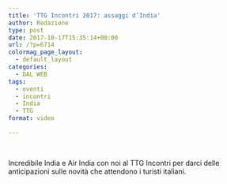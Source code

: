 ```yaml
---
title: 'TTG Incontri 2017: assaggi d’India'
author: Redazione
type: post
date: 2017-10-17T15:35:14+00:00
url: /?p=6714
colormag_page_layout:
  - default_layout
categories:
  - DAL WEB
tags:
  - eventi
  - incontri
  - India
  - TTG
format: video

---
```

&nbsp;

Incredibile India e Air India con noi al TTG Incontri per darci delle anticipazioni sulle novità che attendono i turisti italiani.